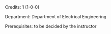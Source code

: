 Credits: 1 (1-0-0)

Department: Department of Electrical Engineering

Prerequisites: to be decided by the instructor


